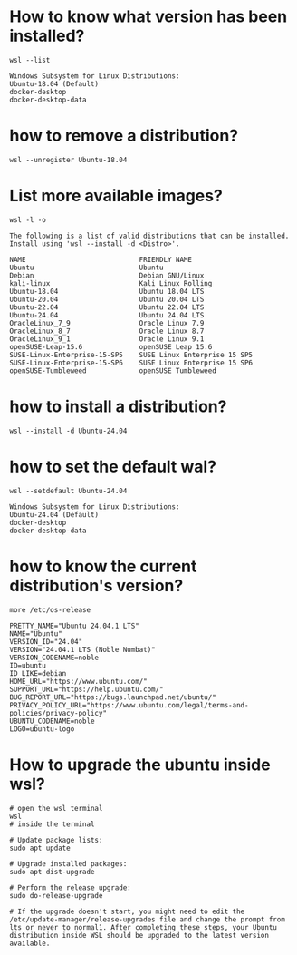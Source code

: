 # How to know what version has been installed?
```shell
wsl --list
```

```shell
Windows Subsystem for Linux Distributions:
Ubuntu-18.04 (Default)
docker-desktop
docker-desktop-data
```

# how to remove a distribution?
```
wsl --unregister Ubuntu-18.04
```

# List more available images?
```shell
wsl -l -o
```

```shell
The following is a list of valid distributions that can be installed.
Install using 'wsl --install -d <Distro>'.

NAME                            FRIENDLY NAME
Ubuntu                          Ubuntu
Debian                          Debian GNU/Linux
kali-linux                      Kali Linux Rolling
Ubuntu-18.04                    Ubuntu 18.04 LTS
Ubuntu-20.04                    Ubuntu 20.04 LTS
Ubuntu-22.04                    Ubuntu 22.04 LTS
Ubuntu-24.04                    Ubuntu 24.04 LTS
OracleLinux_7_9                 Oracle Linux 7.9
OracleLinux_8_7                 Oracle Linux 8.7
OracleLinux_9_1                 Oracle Linux 9.1
openSUSE-Leap-15.6              openSUSE Leap 15.6
SUSE-Linux-Enterprise-15-SP5    SUSE Linux Enterprise 15 SP5
SUSE-Linux-Enterprise-15-SP6    SUSE Linux Enterprise 15 SP6
openSUSE-Tumbleweed             openSUSE Tumbleweed
```

# how to install a distribution?
```shell
wsl --install -d Ubuntu-24.04
```

# how to set the default wal?
```shell
wsl --setdefault Ubuntu-24.04
```

```shell
Windows Subsystem for Linux Distributions:
Ubuntu-24.04 (Default)
docker-desktop
docker-desktop-data
```

# how to know the current distribution's version?
```shell
more /etc/os-release
```

```shell
PRETTY_NAME="Ubuntu 24.04.1 LTS"
NAME="Ubuntu"
VERSION_ID="24.04"
VERSION="24.04.1 LTS (Noble Numbat)"
VERSION_CODENAME=noble
ID=ubuntu
ID_LIKE=debian
HOME_URL="https://www.ubuntu.com/"
SUPPORT_URL="https://help.ubuntu.com/"
BUG_REPORT_URL="https://bugs.launchpad.net/ubuntu/"
PRIVACY_POLICY_URL="https://www.ubuntu.com/legal/terms-and-policies/privacy-policy"
UBUNTU_CODENAME=noble
LOGO=ubuntu-logo
```


# How to upgrade the ubuntu inside wsl?
```shell
# open the wsl terminal
wsl
# inside the terminal

# Update package lists:
sudo apt update

# Upgrade installed packages:
sudo apt dist-upgrade

# Perform the release upgrade:
sudo do-release-upgrade

# If the upgrade doesn't start, you might need to edit the /etc/update-manager/release-upgrades file and change the prompt from lts or never to normal1. After completing these steps, your Ubuntu distribution inside WSL should be upgraded to the latest version available.

```